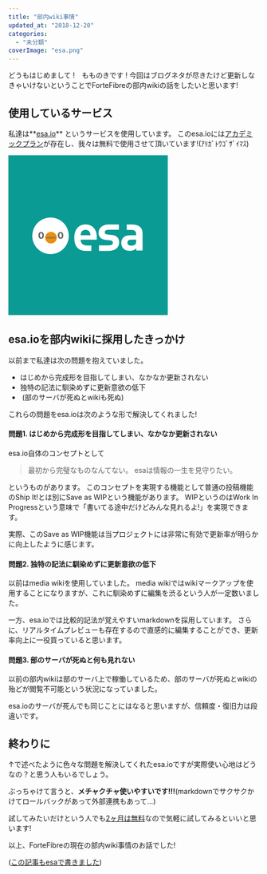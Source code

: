 ```yaml
---
title: "部内wiki事情"
updated_at: "2018-12-20"
categories: 
  - "未分類"
coverImage: "esa.png"
---
```


どうもはじめまして !　もものきです ! 今回はブログネタが尽きたけど更新しなきゃいけないということでForteFibreの部内wikiの話をしたいと思います!

## 使用しているサービス

私達は**[esa.io](https://esa.io)** というサービスを使用しています。 このesa.ioには[アカデミックプラン](https://docs.esa.io/posts/129)が存在し、我々は無料で使用させて頂いています!(ｱﾘｶﾞﾄｳｺﾞｻﾞｲﾏｽ)

[![](images/esa.png)](http://www.fortefibre.net/blog/wp-content/uploads/2018/12/esa.png)

## esa.ioを部内wikiに採用したきっかけ

以前まで私達は次の問題を抱えていました。

- はじめから完成形を目指してしまい、なかなか更新されない
- 独特の記法に馴染めずに更新意欲の低下
-  (部のサーバが死ぬとwikiも死ぬ)

これらの問題をesa.ioは次のような形で解決してくれました!

#### 問題1. はじめから完成形を目指してしまい、なかなか更新されない

esa.io自体のコンセプトとして

> 最初から完璧なものなんてない。 esaは情報の一生を見守りたい。

というものがあります。 このコンセプトを実現する機能として普通の投稿機能のShip It!とは別にSave as WIPという機能があります。 WIPというのはWork In Progressという意味で「書いてる途中だけどみんな見れるよ!」を実現できます。

実際、このSave as WIP機能は当プロジェクトには非常に有効で更新率が明らかに向上したように感じます。

#### 問題2. 独特の記法に馴染めずに更新意欲の低下

以前はmedia wikiを使用していました。 media wikiではwikiマークアップを使用することになりますが、これに馴染めずに編集を渋るという人が一定数いました。

一方、esa.ioでは比較的記法が覚えやすいmarkdownを採用しています。 さらに、リアルタイムプレビューも存在するので直感的に編集することができ、更新率向上に一役買っていると思います。

#### 問題3. 部のサーバが死ぬと何も見れない

以前の部内wikiは部のサーバ上で稼働しているため、部のサーバが死ぬとwikiの殆どが閲覧不可能という状況になっていました。

esa.ioのサーバが死んでも同じことにはなると思いますが、信頼度・復旧力は段違いです。

## 終わりに

↑で述べたように色々な問題を解決してくれたesa.ioですが実際使い心地はどうなの？と思う人もいるでしょう。

ぶっちゃけて言うと、**メチャクチャ使いやすいです!!!**(markdownでサクサクかけてロールバックがあって外部連携もあって…)

試してみたいだけという人でも[2ヶ月は無料](https://esa.io/pricing)なので気軽に試してみるといいと思います!

以上、ForteFibreの現在の部内wiki事情のお話でした!

([この記事もesaで書きました](https://esa-pages.io/p/sharing/9758/posts/211/24a7be9204dc53e60c35.html))
